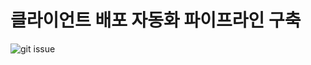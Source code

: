 # 클라이언트 배포 자동화 파이프라인 구축
![git issue](https://user-images.githubusercontent.com/75375944/160069562-56f795e0-0c66-482d-b23e-94c90a328ab4.png)
